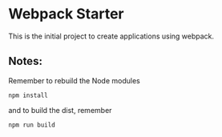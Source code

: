 # Webpack Starter

This is the initial project to create applications using webpack.

## Notes:
Remember to rebuild the Node modules

```
npm install
```

and to build the dist, remember
```
npm run build
```